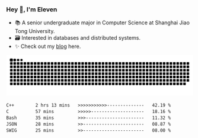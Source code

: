 ### Hey 👋, I'm Eleven

- 📚 A senior undergraduate major in Computer Science at Shanghai Jiao Tong University.
- 🗃️ Interested in databases and distributed systems.
- ✨ Check out my [blog](https://blog.eleven.wiki) here.

![github contribution grid snake animation](https://raw.githubusercontent.com/El-even-11/El-even-11/output/github-contribution-grid-snake.svg)

<!--START_SECTION:waka-->

```txt
C++        2 hrs 13 mins   >>>>>>>>>>>--------------   42.19 %
C          57 mins         >>>>>--------------------   18.16 %
Bash       35 mins         >>>----------------------   11.32 %
JSON       28 mins         >>-----------------------   08.87 %
SWIG       25 mins         >>-----------------------   08.00 %
```

<!--END_SECTION:waka-->

